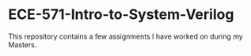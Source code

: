 # ECE-571-Intro-to-System-Verilog

This repository contains a few assignments I have worked on during my Masters. 
